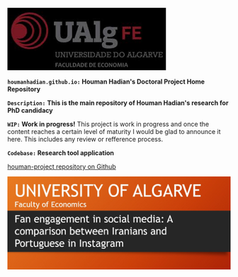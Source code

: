 

![houmanhadian.github.io](./uolag.jpg?raw=true "UNIVERSITY OF ALGARVE")

**`houmanhadian.github.io:` Houman Hadian's Doctoral Project Home Repository**

**`Description:`**
**This is the main repository of Houman Hadian's research for PhD candidacy**

**`WIP:` Work in progress!**
This project is work in progress and once the content reaches a certain level of maturity 
I would be glad to announce it here. This includes any review or refference process.


**`Codebase:` Research tool application**

[houman-project repository on Github](https://github.com/emg110/houman-project/)

![houmanhadian.github.io](./hhadianproject.jpg?raw=true "Houman Hadian's Doctoral Project")
